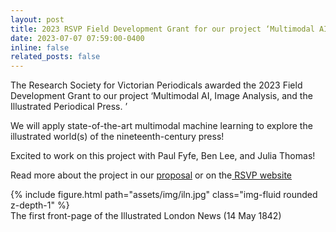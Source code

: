 ```yaml
---
layout: post
title: 2023 RSVP Field Development Grant for our project ‘Multimodal AI, Image Analysis, and the Illustrated Periodical Press.’
date: 2023-07-07 07:59:00-0400
inline: false
related_posts: false
---
```


The Research Society for Victorian Periodicals awarded the 2023 Field Development Grant to our project ‘Multimodal AI, Image Analysis, and the Illustrated Periodical Press. ’

We will apply state-of-the-art multimodal machine learning to explore the illustrated world(s) of the nineteenth-century press!

Excited to work on this project with Paul Fyfe, Ben Lee, and Julia Thomas!

Read more about the project in our [proposal](/assets/pdf/multimodal.pdf) or on the<a href="https://rs4vp.org/congratulations-to-our-2023-award-winners/"> RSVP website</a>

<div class="row mt-3">
    <div class="col-sm mt-3 mt-md-0">
        {% include figure.html path="assets/img/iln.jpg" class="img-fluid rounded z-depth-1" %}
    </div>
</div>
<div class="caption">
   The first front-page of the Illustrated London News (14 May 1842)
</div>
